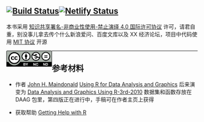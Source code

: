[![Build Status](https://travis-ci.com/XiangyunHuang/RGraphics.svg?branch=master)](https://travis-ci.com/XiangyunHuang/RGraphics)[![Netlify Status](https://api.netlify.com/api/v1/badges/6c069b09-a414-40f9-a0cf-3921fa547f28/deploy-status)](https://app.netlify.com/sites/ggplot/deploys)
---

本书采用 [知识共享署名-非商业性使用-禁止演绎 4.0 国际许可协议](https://creativecommons.org/licenses/by-nc-nd/4.0/) 许可，请君自重，别没事儿拿去传个什么新浪爱问、百度文库以及 XX 经济论坛，项目中代码使用 [MIT 协议](https://github.com/XiangyunHuang/RGraphics/blob/master/LICENSE) 开源

<img src="figures/by-nc-nd.png" width="120" align="left" />


---

## 参考材料

- 作者 [John H. Maindonald](https://maths-people.anu.edu.au/~johnm/) [Using R for Data Analysis and Graphics](https://maths-people.anu.edu.au/~johnm/r/usingR.pdf)  后来演变为 [Data Analysis and Graphics Using R-3rd-2010](https://maths-people.anu.edu.au/~johnm/r-book/daagur3.html) 数据集和函数存放在 DAAG 包里，第四版正在进行中，手稿可在作者主页上获得

- 获取帮助 [Getting Help with R](https://support.rstudio.com/hc/en-us/articles/200552336)

